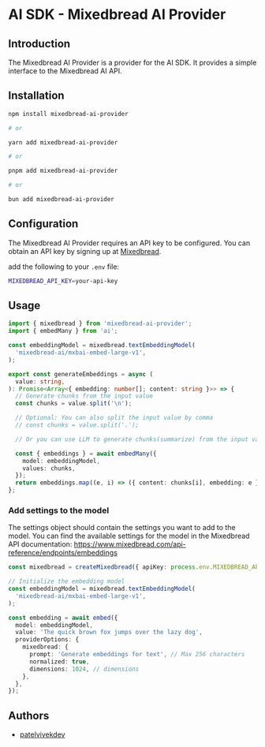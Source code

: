 # AI SDK - Mixedbread AI Provider

## Introduction

The Mixedbread AI Provider is a provider for the AI SDK. It provides a simple interface to the Mixedbread AI API.

## Installation

```bash
npm install mixedbread-ai-provider

# or

yarn add mixedbread-ai-provider

# or

pnpm add mixedbread-ai-provider

# or

bun add mixedbread-ai-provider
```

## Configuration

The Mixedbread AI Provider requires an API key to be configured. You can obtain an API key by signing up at [Mixedbread](https://mixedbread.com).

add the following to your `.env` file:

```bash
MIXEDBREAD_API_KEY=your-api-key
```

## Usage

```typescript
import { mixedbread } from 'mixedbread-ai-provider';
import { embedMany } from 'ai';

const embeddingModel = mixedbread.textEmbeddingModel(
  'mixedbread-ai/mxbai-embed-large-v1',
);

export const generateEmbeddings = async (
  value: string,
): Promise<Array<{ embedding: number[]; content: string }>> => {
  // Generate chunks from the input value
  const chunks = value.split('\n');

  // Optional: You can also split the input value by comma
  // const chunks = value.split('.');

  // Or you can use LLM to generate chunks(summarize) from the input value

  const { embeddings } = await embedMany({
    model: embeddingModel,
    values: chunks,
  });
  return embeddings.map((e, i) => ({ content: chunks[i], embedding: e }));
};
```

### Add settings to the model

The settings object should contain the settings you want to add to the model. You can find the available settings for the model in the Mixedbread API documentation: https://www.mixedbread.com/api-reference/endpoints/embeddings

```typescript
const mixedbread = createMixedbread({ apiKey: process.env.MIXEDBREAD_API_KEY });

// Initialize the embedding model
const embeddingModel = mixedbread.textEmbeddingModel(
  'mixedbread-ai/mxbai-embed-large-v1',
);

const embedding = await embed({
  model: embeddingModel,
  value: 'The quick brown fox jumps over the lazy dog',
  providerOptions: {
    mixedbread: {
      prompt: 'Generate embeddings for text', // Max 256 characters
      normalized: true,
      dimensions: 1024, // dimensions
    },
  },
});
```

## Authors

- [patelvivekdev](https://patelvivek.dev)
